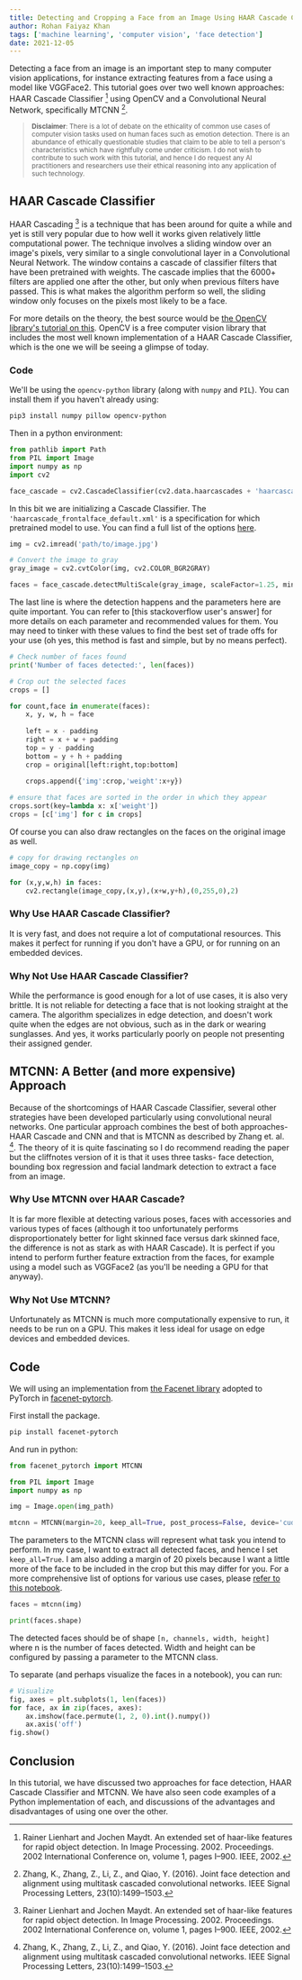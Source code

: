 ```yaml
---
title: Detecting and Cropping a Face from an Image Using HAAR Cascade Classifier and MTCNN
author: Rohan Faiyaz Khan
tags: ['machine learning', 'computer vision', 'face detection']
date: 2021-12-05
---
```


<!-- Excert Start -->

Detecting a face from an image is an important step to many computer vision applications, for instance extracting features from a face using a model like VGGFace2. This tutorial goes over two well known approaches: HAAR Cascade Classifier [^1] using OpenCV and a Convolutional Neural Network, specifically MTCNN [^2].

<!-- Excert End -->

> <small>__Disclaimer__: There is a lot of debate on the ethicality of common use cases of computer vision tasks used on human faces such as emotion detection. There is an abundance of ethically questionable studies that claim to be able to tell a person's characteristics which have rightfully come under criticism. I do not wish to contribute to such work with this tutorial, and hence I do request any AI practitioners and researchers use their ethical reasoning into any application of such technology.</small>
## HAAR Cascade Classifier

HAAR Cascading [^1] is a technique that has been around for quite a while and yet is still very popular due to how well it works given relatively little computational power. The technique involves a sliding window over an image's pixels, very similar to a single convolutional layer in a Convolutional Neural Network. The window contains a cascade of classifier filters that have been pretrained with weights. The cascade implies that the 6000+ filters are applied one after the other, but only when previous filters have passed. This is what makes the algorithm perform so well, the sliding window only focuses on the pixels most likely to be a face.

For more details on the theory, the best source would be [the OpenCV library's tutorial on this](https://docs.opencv.org/3.4/db/d28/tutorial_cascade_classifier.html). OpenCV is a free computer vision library that includes the most well known implementation of a HAAR Cascade Classifier, which is the one we will be seeing a glimpse of today.

### Code

We'll be using the `opencv-python` library (along with `numpy` and `PIL`). You can install them if you haven't already using:

```bash
pip3 install numpy pillow opencv-python
```

Then in a python environment:

```python
from pathlib import Path
from PIL import Image
import numpy as np
import cv2

face_cascade = cv2.CascadeClassifier(cv2.data.haarcascades + 'haarcascade_frontalface_default.xml')
```

In this bit we are initializing a Cascade Classifier. The `'haarcascade_frontalface_default.xml'` is a specification for which pretrained model to use. You can find a full list of the options [here](https://github.com/opencv/opencv/tree/master/data/haarcascades).

```python
img = cv2.imread('path/to/image.jpg')

# Convert the image to gray 
gray_image = cv2.cvtColor(img, cv2.COLOR_BGR2GRAY)

faces = face_cascade.detectMultiScale(gray_image, scaleFactor=1.25, minNeighbors=3, minSize=(40,40))
```
The last line is where the detection happens and the parameters here are quite important. You can refer to [this stackoverflow user's answer] for more details on each parameter and recommended values for them. You may need to tinker with these values to find the best set of trade offs for your use (oh yes, this method is fast and simple, but by no means perfect).

```python
# Check number of faces found
print('Number of faces detected:', len(faces))

# Crop out the selected faces
crops = []

for count,face in enumerate(faces):
    x, y, w, h = face
    
    left = x - padding
    right = x + w + padding
    top = y - padding
    bottom = y + h + padding
    crop = original[left:right,top:bottom]

    crops.append({'img':crop,'weight':x+y})
    
# ensure that faces are sorted in the order in which they appear
crops.sort(key=lambda x: x['weight'])
crops = [c['img'] for c in crops]
```

Of course you can also draw rectangles on the faces on the original image as well.

```python
# copy for drawing rectangles on
image_copy = np.copy(img)

for (x,y,w,h) in faces:
    cv2.rectangle(image_copy,(x,y),(x+w,y+h),(0,255,0),2)
```

### Why Use HAAR Cascade Classifier?

It is very fast, and does not require a lot of computational resources. This makes it perfect for running if you don't have a GPU, or for running on an embedded devices.

### Why Not Use HAAR Cascade Classifier?

While the performance is good enough for a lot of use cases, it is also very brittle. It is not reliable for detecting a face that is not looking straight at the camera. The algorithm specializes in edge detection, and doesn't work quite when the edges are not obvious, such as in the dark or wearing sunglasses. And yes, it works particularly poorly on people not presenting their assigned gender.

## MTCNN: A Better (and more expensive) Approach

Because of the shortcomings of HAAR Cascade Classifier, several other strategies have been developed particularly using convolutional neural networks. One particular approach combines the best of both approaches- HAAR Cascade and CNN and that is MTCNN as described by Zhang et. al. [^2]. The theory of it is quite fascinating so I do recommend reading the paper but the cliffnotes version of it is that it uses three tasks- face detection, bounding box regression and facial landmark detection to extract a face from an image.

### Why Use MTCNN over HAAR Cascade?

It is far more flexible at detecting various poses, faces with accessories and various types of faces (although it too unfortunately performs disproportionately better for light skinned face versus dark skinned face, the difference is not as stark as with HAAR Cascade). It is perfect if you intend to perform further feature extraction from the faces, for example using a model such as VGGFace2 (as you'll be needing a GPU for that anyway).

### Why Not Use MTCNN?

Unfortunately as MTCNN is much more computationally expensive to run, it needs to be run on a GPU. This makes it less ideal for usage on edge devices and embedded devices. 

## Code

We will using an implementation from [the Facenet library](https://github.com/davidsandberg/facenet) adopted to PyTorch in [facenet-pytorch](https://github.com/timesler/facenet-pytorch).

First install the package.

```bash
pip install facenet-pytorch
```

And run in python:

```python
from facenet_pytorch import MTCNN

from PIL import Image
import numpy as np

img = Image.open(img_path)

mtcnn = MTCNN(margin=20, keep_all=True, post_process=False, device='cuda:0')
```
The parameters to the MTCNN class will represent what task you intend to perform. In my case, I want to extract all detected faces, and hence I set `keep_all=True`. I am also adding a margin of 20 pixels because I want a little more of the face to be included in the crop but this may differ for you. For a more comprehensive list of options for various use cases, please [refer to this notebook](https://www.kaggle.com/timesler/guide-to-mtcnn-in-facenet-pytorch).

```python
faces = mtcnn(img)

print(faces.shape)
```
The detected faces should be of shape `[n, channels, width, height]` where n is the number of faces detected. Width and height can be configured by passing a parameter to the MTCNN class.

To separate (and perhaps visualize the faces in a notebook), you can run:

```python
# Visualize
fig, axes = plt.subplots(1, len(faces))
for face, ax in zip(faces, axes):
    ax.imshow(face.permute(1, 2, 0).int().numpy())
    ax.axis('off')
fig.show()
```

## Conclusion

In this tutorial, we have discussed two approaches for face detection, HAAR Cascade Classifier and MTCNN. We have also seen code examples of a Python implementation of each, and discussions of the advantages and disadvantages of using one over the other.


[^1]: Rainer Lienhart and Jochen Maydt. An extended set of haar-like features for rapid object detection. In Image Processing. 2002. Proceedings. 2002 International Conference on, volume 1, pages I–900. IEEE, 2002.

[^2]: Zhang, K., Zhang, Z., Li, Z., and Qiao, Y. (2016). Joint face detection and alignment using multitask cascaded convolutional networks. IEEE Signal Processing Letters, 23(10):1499–1503.


